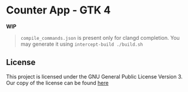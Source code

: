# Counter App - GTK 4

**WIP**

> `compile_commands.json` is present only for clangd completion. You may generate it using `intercept-build ./build.sh`

## License

This project is licensed under the GNU General Public License Version 3. Our copy of the license can be found [here](./LICENSE)
